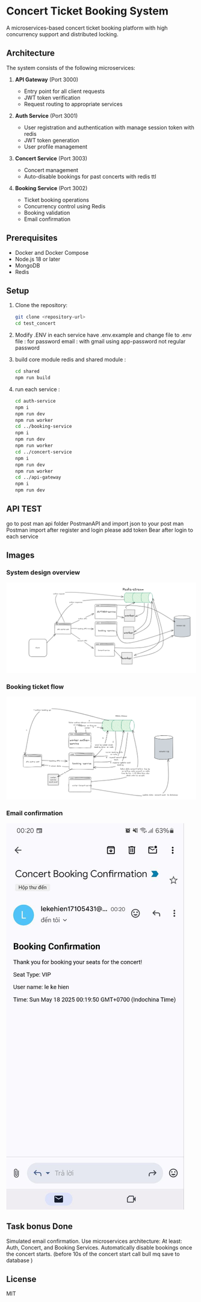 # Concert Ticket Booking System

A microservices-based concert ticket booking platform with high concurrency support and distributed locking.

## Architecture

The system consists of the following microservices:

1. **API Gateway** (Port 3000)
   - Entry point for all client requests
   - JWT token verification
   - Request routing to appropriate services

2. **Auth Service** (Port 3001)
   - User registration and authentication with manage session token with redis
   - JWT token generation
   - User profile management

3. **Concert Service** (Port 3003)
   - Concert management
   - Auto-disable bookings for past concerts with redis ttl

4. **Booking Service** (Port 3002)
   - Ticket booking operations
   - Concurrency control using Redis
   - Booking validation
   - Email confirmation 

## Prerequisites

- Docker and Docker Compose
- Node.js 18 or later
- MongoDB
- Redis

## Setup

1. Clone the repository:
   ```bash
   git clone <repository-url>
   cd test_concert
   ```

2. Modify .ENV in each service have .env.example  and change file to .env file  :
   for password email : with gmail using app-password not regular password


3. build core module redis and shared module :
   ```bash
   cd shared
   npm run build
   ```

4. run each service :
   ```bash
   cd auth-service
   npm i
   npm run dev
   npm run worker
   cd ../booking-service
   npm i
   npm run dev
   npm run worker
   cd ../concert-service
   npm i
   npm run dev
   npm run worker
   cd ../api-gateway
   npm i
   npm run dev
   ```

## API TEST
   go to post man api folder PostmanAPI and import json to your post man
   Postman import after register and login please add token Bear after login to each service
## Images

### System design overview
![System design overview](images/System-design.png)

### Booking ticket flow
![Booking ticket flow](images/booking-concert-ticket-flow.png)

### Email confirmation
![Email confirmation](images/email_confirmation.jpg)


## Task bonus Done 
   Simulated email confirmation.
	Use microservices architecture:
	At least: Auth, Concert, and Booking Services.
	Automatically disable bookings once the concert starts. (before 10s of the concert start call bull mq save to database )



## License

MIT 